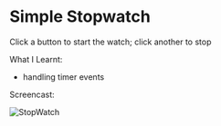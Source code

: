 # Simple Stopwatch

Click a button to start the watch; click another to stop

What I Learnt:

* handling timer events


Screencast:

![StopWatch](http://cdn.jjude.com/finally/stopwatch.gif)
